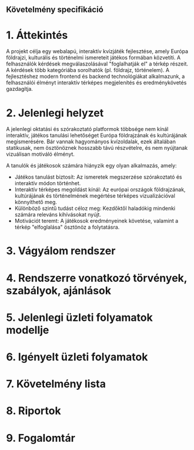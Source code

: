 ## Követelmény  specifikáció

# 1. Áttekintés
A projekt célja egy webalapú, interaktív kvízjáték fejlesztése, amely Európa földrajzi, kulturális és történelmi ismereteit játékos formában közvetíti. A felhasználók kérdések megválaszolásával "foglalhatják el" a térkép részeit. A kérdések több kategóriába sorolhatók (pl. földrajz, történelem). A fejlesztéshez modern frontend és backend technológiákat alkalmazunk, a felhasználói élményt interaktív térképes megjelenítés és eredménykövetés gazdagítja.

# 2. Jelenlegi helyzet
A jelenlegi oktatási és szórakoztató platformok többsége nem kínál interaktív, játékos tanulási lehetőséget Európa földrajzának és kultúrájának megismerésére. Bár vannak hagyományos kvízoldalak, ezek általában statikusak, nem ösztönöznek hosszabb távú részvételre, és nem nyújtanak vizuálisan motiváló élményt.

A tanulók és játékosok számára hiányzik egy olyan alkalmazás, amely:
* Játékos tanulást biztosít: Az ismeretek megszerzése szórakoztató és interaktív módon történhet.
* Interaktív térképes megoldást kínál: Az európai országok földrajzának, kultúrájának és történelmének megértése térképes vizualizációval könnyíthető meg.
* Különböző szintű tudást céloz meg: Kezdőktől haladókig mindenki számára releváns kihívásokat nyújt.
* Motivációt teremt: A játékosok eredményeinek követése, valamint a térkép "elfoglalása" ösztönöz a folytatásra.

# 3. Vágyálom rendszer


# 4. Rendszerre vonatkozó törvények, szabályok, ajánlások


# 5. Jelenlegi üzleti folyamatok modellje


# 6. Igényelt üzleti folyamatok


# 7. Követelmény lista


# 8. Riportok


# 9. Fogalomtár

